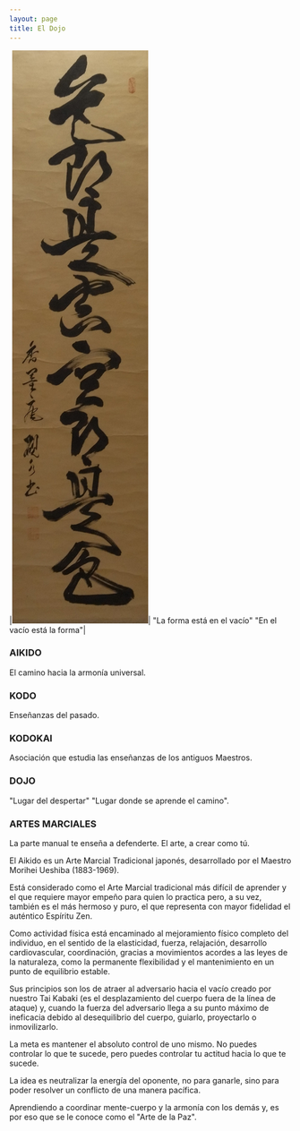 ```yaml
---
layout: page
title: El Dojo
---
```


|![inscripción en japonés](/assets/images/inscripcion_japones.jpg)| "La forma está en el vacío" "En el vacío está la forma"|

### AIKIDO

El camino hacia la armonía universal.

### KODO

Enseñanzas del pasado.

### KODOKAI

Asociación que estudia las enseñanzas de los antiguos Maestros.

### DOJO

"Lugar del despertar"
"Lugar donde se aprende el camino".

### ARTES MARCIALES

La parte manual te enseña a defenderte. El arte, a crear como tú.

El Aikido es un Arte Marcial Tradicional japonés, desarrollado por el Maestro
Morihei Ueshiba (1883-1969).

Está considerado como el Arte Marcial tradicional más difícil de aprender y el que
requiere mayor empeño para quien lo practica pero, a su vez, también es el más
hermoso y puro, el que representa con mayor fidelidad el auténtico Espíritu Zen.

Como actividad física está encaminado al mejoramiento físico completo del
individuo, en el sentido de la elasticidad, fuerza, relajación, desarrollo
cardiovascular, coordinación, gracias a movimientos acordes a las leyes de la
naturaleza, como la permanente flexibilidad y el mantenimiento en un punto de
equilibrio estable.

Sus principios son los de atraer al adversario hacia el vacío creado por nuestro
Tai Kabaki (es el desplazamiento del cuerpo fuera de la línea de ataque) y,
cuando la fuerza del adversario llega a su punto máximo de ineficacia debido al
desequilibrio del cuerpo, guiarlo, proyectarlo o inmovilizarlo.

La meta es mantener el absoluto control de uno mismo.
No puedes controlar lo que te sucede, pero puedes controlar tu actitud hacia lo
que te sucede.

La idea es neutralizar la energía del oponente, no para ganarle, sino para poder
resolver un conflicto de una manera pacífica.

Aprendiendo a coordinar mente-cuerpo y la armonía con los demás y, es por eso
que se le conoce como el "Arte de la Paz".
